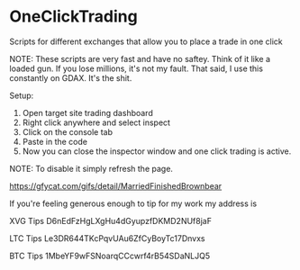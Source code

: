 # OneClickTrading
Scripts for different exchanges that allow you to place a trade in one click

NOTE:
These scripts are very fast and have no saftey. Think of it like a loaded gun. If you lose millions, it's not my fault. That said, I use this constantly on GDAX. It's the shit.

Setup:
1. Open target site trading dashboard
2. Right click anywhere and select inspect
3. Click on the console tab
4. Paste in the code 
5. Now you can close the inspector window and one click trading is active. 

NOTE: To disable it simply refresh the page.

https://gfycat.com/gifs/detail/MarriedFinishedBrownbear 

If you're feeling generous enough to tip for my work my address is

XVG Tips
D6nEdFzHgLXgHu4dGyupzfDKMD2NUf8jaF 

LTC Tips
Le3DR644TKcPqvUAu6ZfCyBoyTc17Dnvxs

BTC Tips
1MbeYF9wFSNoarqCCcwrf4rB54SDaNLJQ5

